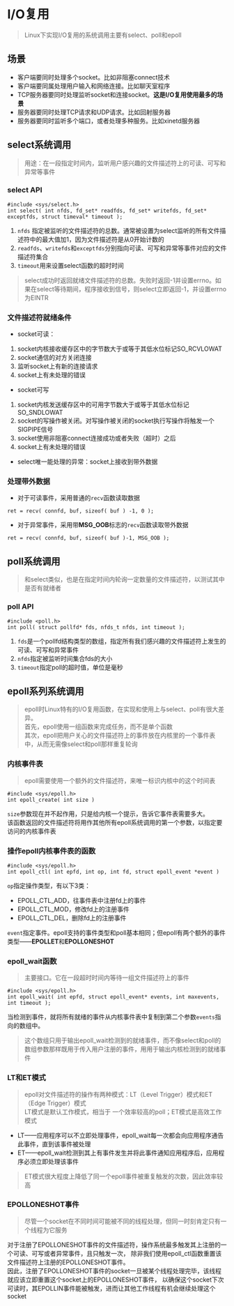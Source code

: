 # I/O复用  
> Linux下实现I/O复用的系统调用主要有select、poll和epoll  

## 场景  
- 客户端要同时处理多个socket。比如非阻塞connect技术  
- 客户端要同属处理用户输入和网络连接。比如聊天室程序  
- TCP服务器要同时处理监听socket和连接socket。**这是I/O复用使用最多的场景**  
- 服务器要同时处理TCP请求和UDP请求。比如回射服务器  
- 服务器要同时监听多个端口，或者处理多种服务。比如xinetd服务器  

## select系统调用  
> 用途：在一段指定时间内，监听用户感兴趣的文件描述符上的可读、可写和异常等事件  

### select API  
```
#include <sys/select.h>  
int select( int nfds, fd_set* readfds, fd_set* writefds, fd_set* exceptfds, struct timeval* timeout );  
```
1. ```nfds``` 指定被监听的文件描述符的总数。通常被设置为select监听的所有文件描述符中的最大值加1，因为文件描述符是从0开始计数的  
2. ```readfds```、```writefds```和```exceptfds```分别指向可读、可写和异常等事件对应的文件描述符集合  
3. ```timeout```用来设置select函数的超时时间  
> select成功时返回就绪文件描述符的总数。失败时返回-1并设置errno。如果在select等待期间，程序接收到信号，则select立即返回-1，并设置errno为EINTR  

### 文件描述符就绪条件  
- socket可读：  
1) socket内核接收缓存区中的字节数大于或等于其低水位标记SO_RCVLOWAT  
2) socket通信的对方关闭连接  
3) 监听socket上有新的连接请求  
4) socket上有未处理的错误  
- socket可写  
1) socket内核发送缓存区中的可用字节数大于或等于其低水位标记SO_SNDLOWAT  
2) socket的写操作被关闭。对写操作被关闭的socket执行写操作将触发一个SIGPIPE信号  
3) socket使用非阻塞connect连接成功或者失败（超时）之后  
4) socket上有未处理的错误  
- select唯一能处理的异常：socket上接收到带外数据  

### 处理带外数据  
- 对于可读事件，采用普通的```recv```函数读取数据  
```
ret = recv( connfd, buf, sizeof( buf ) -1, 0 );
```
- 对于异常事件，采用带**MSG_OOB**标志的```recv```函数读取带外数据  
``` 
ret = recv( connfd, buf, sizeof( buf )-1, MSG_OOB );
``` 

## poll系统调用  
> 和select类似，也是在指定时间内轮询一定数量的文件描述符，以测试其中是否有就绪者  

### poll API 
```
#include <poll.h> 
int poll( struct pollfd* fds, nfds_t nfds, int timeout );
``` 
1. ```fds```是一个pollfd结构类型的数组，指定所有我们感兴趣的文件描述符上发生的可读、可写和异常事件  
2. ```nfds```指定被监听时间集合fds的大小  
3. ```timeout```指定poll的超时值，单位是毫秒  

## epoll系列系统调用  
> epoll时Linux特有的I/O复用函数，在实现和使用上与select、poll有很大差异。  
> 首先，epoll使用一组函数来完成任务，而不是单个函数  
> 其次，epoll把用户关心的文件描述符上的事件放在内核里的一个事件表中，从而无需像select和poll那样重复轮询  

### 内核事件表  
> epoll需要使用一个额外的文件描述符，来唯一标识内核中的这个时间表  
``` 
#include <sys/epoll.h>
int epoll_create( int size )
``` 
```size```参数现在并不起作用，只是给内核一个提示，告诉它事件表需要多大。  
该函数返回的文件描述符将用作其他所有epoll系统调用的第一个参数，以指定要访问的内核事件表  

### 操作epoll内核事件表的函数  
```
#include <sys/epoll.h> 
int epoll_ctl( int epfd, int op, int fd, struct epoll_event *event ) 
``` 
```op```指定操作类型，有以下3类：
- EPOLL_CTL_ADD，往事件表中注册fd上的事件  
- EPOLL_CTL_MOD，修改fd上的注册事件  
- EPOLL_CTL_DEL，删除fd上的注册事件  

```event```指定事件。epoll支持的事件类型和poll基本相同；但epoll有两个额外的事件类型——**EPOLLET**和**EPOLLONESHOT**  

### epoll_wait函数  
> 主要接口。它在一段超时时间内等待一组文件描述符上的事件  
```
#include <sys/epoll.h>
int epoll_wait( int epfd, struct epoll_event* events, int maxevents, int timeout );
``` 
当检测到事件，就将所有就绪的事件从内核事件表中复制到第二个参数```events```指向的数组中。
> 这个数组只用于输出epoll_wait检测到的就绪事件，而不像select和poll的数组参数那样既用于传入用户注册的事件，用用于输出内核检测到的就绪事件  

### LT和ET模式  
> epoll对文件描述符的操作有两种模式：LT（Level Trigger）模式和ET（Edge Trigger）模式  
> LT模式是默认工作模式，相当于 一个效率较高的poll；ET模式是高效工作模式  

- LT——应用程序可以不立即处理事件，epoll_wait每一次都会向应用程序通告此事件，直到该事件被处理  
- ET——epoll_wait检测到其上有事件发生并将此事件通知应用程序后，应用程序必须立即处理该事件  
> ET模式很大程度上降低了同一个epoll事件被重复触发的次数，因此效率较高  

### EPOLLONESHOT事件  
> 尽管一个socket在不同时间可能被不同的线程处理，但同一时刻肯定只有一个线程为它服务  

对于注册了EPOLLONESHOT事件的文件描述符，操作系统最多触发其上注册的一个可读、可写或者异常事件，且只触发一次，
除非我们使用epoll_ctl函数重置该文件描述符上注册的EPOLLONESHOT事件。  
因此，注册了EPOLLONESHOT事件的socket一旦被某个线程处理完毕，该线程就应该立即重置这个socket上的EPOLLONESHOT事件，
以确保这个socket下次可读时，其EPOLLIN事件能被触发，进而让其他工作线程有机会继续处理这个socket  









